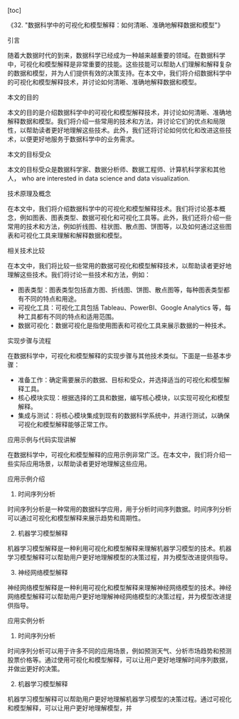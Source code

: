 
[toc]                    
                
                
《32. "数据科学中的可视化和模型解释：如何清晰、准确地解释数据和模型"》

引言

随着大数据时代的到来，数据科学已经成为一种越来越重要的领域。在数据科学中，可视化和模型解释是非常重要的技能。这些技能可以帮助人们理解和解释复杂的数据和模型，并为人们提供有效的决策支持。在本文中，我们将介绍数据科学中的可视化和模型解释技术，并讨论如何清晰、准确地解释数据和模型。

本文的目的

本文的目的是介绍数据科学中的可视化和模型解释技术，并讨论如何清晰、准确地解释数据和模型。我们将介绍一些常用的技术和方法，并讨论它们的优点和局限性，以帮助读者更好地理解这些技术。此外，我们还将讨论如何优化和改进这些技术，以便更好地服务于数据科学中的业务需求。

本文的目标受众

本文的目标受众是数据科学家、数据分析师、数据工程师、计算机科学家和其他人， who are interested in data science and data visualization.

技术原理及概念

在本文中，我们将介绍数据科学中的可视化和模型解释技术。我们将讨论基本概念，例如图表、图表类型、数据可视化和可视化工具等。此外，我们还将介绍一些常用的技术和方法，例如折线图、柱状图、散点图、饼图等，以及如何通过这些图表和可视化工具来理解和解释数据和模型。

相关技术比较

在本文中，我们将比较一些常用的数据可视化和模型解释技术，以帮助读者更好地理解这些技术。我们将讨论一些技术和方法，例如：

- 图表类型：图表类型包括直方图、折线图、饼图、散点图等，每种图表类型都有不同的特点和用途。
- 可视化工具：可视化工具包括 Tableau、PowerBI、Google Analytics 等，每种工具都有不同的特点和适用范围。
- 数据可视化：数据可视化是指使用图表和可视化工具来展示数据的一种技术。

实现步骤与流程

在数据科学中，可视化和模型解释的实现步骤与其他技术类似。下面是一些基本步骤：

- 准备工作：确定需要展示的数据、目标和受众，并选择适当的可视化和模型解释工具。
- 核心模块实现：根据选择的工具和数据，编写核心模块，以实现可视化和模型解释。
- 集成与测试：将核心模块集成到现有的数据科学系统中，并进行测试，以确保可视化和模型解释能够正常工作。

应用示例与代码实现讲解

在数据科学中，可视化和模型解释的应用示例非常广泛。在本文中，我们将介绍一些实际应用场景，以帮助读者更好地理解这些应用。

应用示例介绍

1. 时间序列分析

时间序列分析是一种常用的数据科学应用，用于分析时间序列数据。时间序列分析可以通过可视化和模型解释来展示趋势和周期性。

2. 机器学习模型解释

机器学习模型解释是一种利用可视化和模型解释来理解机器学习模型的技术。机器学习模型解释可以帮助用户更好地理解模型的决策过程，并为模型改进提供指导。

3. 神经网络模型解释

神经网络模型解释是一种利用可视化和模型解释来理解神经网络模型的技术。神经网络模型解释可以帮助用户更好地理解神经网络模型的决策过程，并为模型改进提供指导。

应用实例分析

1. 时间序列分析

时间序列分析可以用于许多不同的应用场景，例如预测天气、分析市场趋势和预测股票价格等。通过使用可视化和模型解释，可以让用户更好地理解时间序列数据，并做出更好的决策。

2. 机器学习模型解释

机器学习模型解释可以帮助用户更好地理解机器学习模型的决策过程。通过可视化和模型解释，可以让用户更好地理解模型，并

